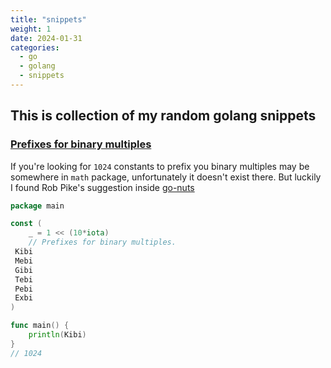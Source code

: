 ```yaml
---
title: "snippets"
weight: 1
date: 2024-01-31
categories:
  - go
  - golang
  - snippets
---
```



## This is collection of my random golang snippets

### [Prefixes for binary multiples](#prefixes-for-binary-multiples)

If you're looking for `1024` constants to prefix you binary multiples may be somewhere in `math` package, unfortunately
it doesn't exist there. But luckily I found Rob Pike's suggestion inside [go-nuts](https://groups.google.com/g/golang-nuts/c/AHoxOtHCOyw?pli=1)

```go
package main 

const (
    _ = 1 << (10*iota)
    // Prefixes for binary multiples.
 Kibi
 Mebi
 Gibi
 Tebi
 Pebi
 Exbi
)

func main() {
    println(Kibi)
}
// 1024
```
